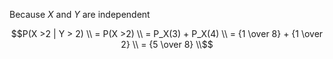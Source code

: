 Because $`X`$ and $`Y`$ are independent

```math
P(X >2 | Y > 2) \\
= P(X >2) \\
= P_X(3) + P_X(4) \\
= {1 \over 8} + {1 \over 2} \\
= {5 \over 8} \\
```
